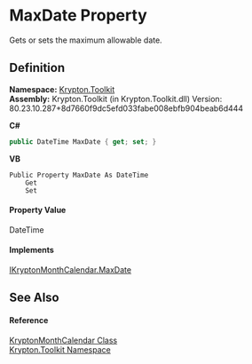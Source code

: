 # MaxDate Property


Gets or sets the maximum allowable date.



## Definition
**Namespace:** <a href="79d2eac2-21f4-54ff-7552-b20c33c30600.md">Krypton.Toolkit</a>  
**Assembly:** Krypton.Toolkit (in Krypton.Toolkit.dll) Version: 80.23.10.287+8d7660f9dc5efd033fabe008ebfb904beab6d444

**C#**
``` C#
public DateTime MaxDate { get; set; }
```
**VB**
``` VB
Public Property MaxDate As DateTime
	Get
	Set
```



#### Property Value
DateTime

#### Implements
<a href="761caa95-c8b1-f256-88b1-e3197048108c.md">IKryptonMonthCalendar.MaxDate</a>  


## See Also


#### Reference
<a href="711fb444-3718-c7af-7199-fab3f2ee7024.md">KryptonMonthCalendar Class</a>  
<a href="79d2eac2-21f4-54ff-7552-b20c33c30600.md">Krypton.Toolkit Namespace</a>  

